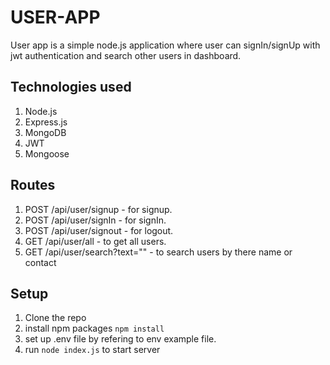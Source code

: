 # USER-APP

User app is a simple node.js application where user can signIn/signUp with jwt authentication and search other users in dashboard.

## Technologies used
1. Node.js
2. Express.js
3. MongoDB
4. JWT
5. Mongoose

## Routes

1. POST  /api/user/signup - for signup.
2. POST /api/user/signIn - for signIn.
3. POST /api/user/signout - for logout.
4. GET  /api/user/all - to get all users.
5. GET  /api/user/search?text="" - to search users by there name or contact

## Setup
1. Clone the repo
2. install npm packages `npm install`
3. set up .env file by refering to env example file.
4. run `node index.js` to start server
